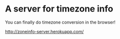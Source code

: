 A server for timezone info
==========================

You can finally do timezone conversion in the browser!

http://zoneinfo-server.herokuapp.com/